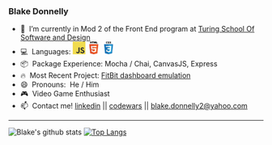 ###                                                Blake Donnelly

- 🔭&nbsp;  I’m currently in Mod 2 of the Front End program at [Turing School Of Software and Design](https://turing.io/)
- :computer:&nbsp;  Languages: 
<img align="" alt="javascript logo" width="25px" src="https://raw.githubusercontent.com/github/explore/80688e429a7d4ef2fca1e82350fe8e3517d3494d/topics/javascript/javascript.png" />  <img align="" alt="javascript logo" width="25px" src="https://raw.githubusercontent.com/github/explore/80688e429a7d4ef2fca1e82350fe8e3517d3494d/topics/html/html.png" />  <img align="" alt="javascript logo" width="25px" src="https://raw.githubusercontent.com/github/explore/80688e429a7d4ef2fca1e82350fe8e3517d3494d/topics/css/css.png" /> </br >
- :package:&nbsp;  Package Experience: Mocha / Chai, CanvasJS, Express
- :fire:&nbsp; Most Recent Project: [FitBit dashboard emulation](https://github.com/BlakeDonn/fitlit-starter-kit)
- 😄&nbsp;  Pronouns:&nbsp;  He / Him
- :video_game:&nbsp;  Video Game Enthusiast 
- 📫&nbsp;  Contact me!  [linkedin](https://www.linkedin.com/in/blake-donnelly/)  || [codewars](https://www.codewars.com/users/blakedonn) || blake.donnelly2@yahoo.com

___

  ![Blake's github stats](https://github-readme-stats.vercel.app/api?username=BlakeDonn&count_private=true&show_icons=true&theme=dark) [![Top Langs](https://github-readme-stats.vercel.app/api/top-langs/?username=anuraghazra&hide=ruby,shell,GLSL&theme=dark)](https://github.com/anuraghazra/github-readme-stats)


